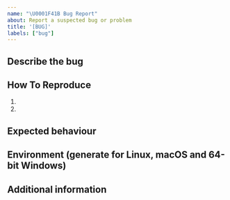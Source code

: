 ```yaml
---
name: "\U0001F41B Bug Report"
about: Report a suspected bug or problem
title: '[BUG]'
labels: ["bug"]
---
```


<!--- Thanks for taking the time to report a bug! -->
<!--- Please go through the sections below -->

## Describe the bug
<!--- A description of what the bug is -->

## How To Reproduce
<!--- Steps to reproduce the behavior: -->
1.
2.

## Expected behaviour
<!--- A description of what you expected to happen -->

## Environment (generate for Linux, macOS and 64-bit Windows)
<!--- The lines below show how to export a reproducible conda environment. Further info [here](https://pythonspeed.com/articles/conda-dependency-management/) -->
<!--- `$ conda install -c conda-forge conda-lock` -->
<!--- `$ conda-lock` -->

## Additional information
<!--- Add any other context or screenshots about the problem here -->
